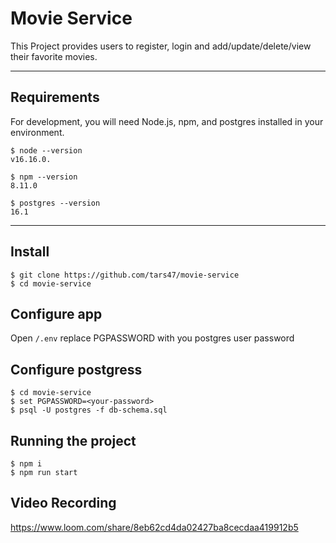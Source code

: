 # Movie Service

This Project provides users to register, login and add/update/delete/view their favorite movies.

---

## Requirements

For development, you will need Node.js, npm, and postgres installed in your environment.

    $ node --version
    v16.16.0.

    $ npm --version
    8.11.0

    $ postgres --version
    16.1

---

## Install

    $ git clone https://github.com/tars47/movie-service
    $ cd movie-service

## Configure app

Open `/.env` replace PGPASSWORD with you postgres user password

## Configure postgress

    $ cd movie-service
    $ set PGPASSWORD=<your-password>
    $ psql -U postgres -f db-schema.sql

## Running the project

    $ npm i
    $ npm run start

## Video Recording

https://www.loom.com/share/8eb62cd4da02427ba8cecdaa419912b5
